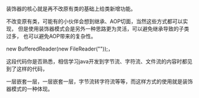 装饰器的核心就是再不改原有类的基础上给类新增功能。

不改变原有类，可能有的小伙伴会想到继承、AOP切面，当然这些方式都可以实现，
但是使用装饰器模式会是另外一种思路更为灵活，可以避免继承导致的子类过多，
也可以避免AOP带来的复杂性。


new BufferedReader(new FileReader(""));，

这段代码你是否熟悉，相信学习java开发到字节流、字符流、文件流的内容时都见到了这样的代码，

一层嵌套一层，一层嵌套一层，字节流转字符流等等，而这样方式的使用就是装饰器模式的一种体现。